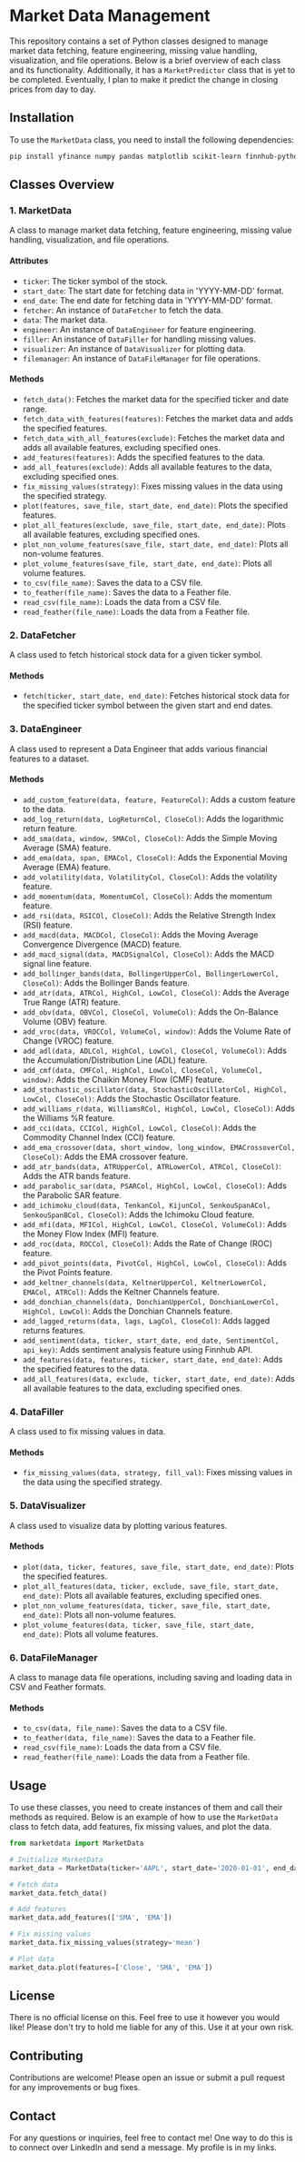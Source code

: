 # Market Data Management

This repository contains a set of Python classes designed to manage market data fetching, feature engineering, missing value handling, visualization, and file operations. Below is a brief overview of each class and its functionality.
Additionally, it has a `MarketPredictor` class that is yet to be completed. Eventually, I plan to make it predict the change in closing prices from day to day.

## Installation

To use the `MarketData` class, you need to install the following dependencies:

```bash
pip install yfinance numpy pandas matplotlib scikit-learn finnhub-python
```

## Classes Overview

### 1. MarketData
A class to manage market data fetching, feature engineering, missing value handling, visualization, and file operations.

#### Attributes
- `ticker`: The ticker symbol of the stock.
- `start_date`: The start date for fetching data in 'YYYY-MM-DD' format.
- `end_date`: The end date for fetching data in 'YYYY-MM-DD' format.
- `fetcher`: An instance of `DataFetcher` to fetch the data.
- `data`: The market data.
- `engineer`: An instance of `DataEngineer` for feature engineering.
- `filler`: An instance of `DataFiller` for handling missing values.
- `visualizer`: An instance of `DataVisualizer` for plotting data.
- `filemanager`: An instance of `DataFileManager` for file operations.

#### Methods
- `fetch_data()`: Fetches the market data for the specified ticker and date range.
- `fetch_data_with_features(features)`: Fetches the market data and adds the specified features.
- `fetch_data_with_all_features(exclude)`: Fetches the market data and adds all available features, excluding specified ones.
- `add_features(features)`: Adds the specified features to the data.
- `add_all_features(exclude)`: Adds all available features to the data, excluding specified ones.
- `fix_missing_values(strategy)`: Fixes missing values in the data using the specified strategy.
- `plot(features, save_file, start_date, end_date)`: Plots the specified features.
- `plot_all_features(exclude, save_file, start_date, end_date)`: Plots all available features, excluding specified ones.
- `plot_non_volume_features(save_file, start_date, end_date)`: Plots all non-volume features.
- `plot_volume_features(save_file, start_date, end_date)`: Plots all volume features.
- `to_csv(file_name)`: Saves the data to a CSV file.
- `to_feather(file_name)`: Saves the data to a Feather file.
- `read_csv(file_name)`: Loads the data from a CSV file.
- `read_feather(file_name)`: Loads the data from a Feather file.

### 2. DataFetcher
A class used to fetch historical stock data for a given ticker symbol.

#### Methods
- `fetch(ticker, start_date, end_date)`: Fetches historical stock data for the specified ticker symbol between the given start and end dates.

### 3. DataEngineer
A class used to represent a Data Engineer that adds various financial features to a dataset.

#### Methods
- `add_custom_feature(data, feature, FeatureCol)`: Adds a custom feature to the data.
- `add_log_return(data, LogReturnCol, CloseCol)`: Adds the logarithmic return feature.
- `add_sma(data, window, SMACol, CloseCol)`: Adds the Simple Moving Average (SMA) feature.
- `add_ema(data, span, EMACol, CloseCol)`: Adds the Exponential Moving Average (EMA) feature.
- `add_volatility(data, VolatilityCol, CloseCol)`: Adds the volatility feature.
- `add_momentum(data, MomentumCol, CloseCol)`: Adds the momentum feature.
- `add_rsi(data, RSICOl, CloseCol)`: Adds the Relative Strength Index (RSI) feature.
- `add_macd(data, MACDCol, CloseCol)`: Adds the Moving Average Convergence Divergence (MACD) feature.
- `add_macd_signal(data, MACDSignalCol, CloseCol)`: Adds the MACD signal line feature.
- `add_bollinger_bands(data, BollingerUpperCol, BollingerLowerCol, CloseCol)`: Adds the Bollinger Bands feature.
- `add_atr(data, ATRCol, HighCol, LowCol, CloseCol)`: Adds the Average True Range (ATR) feature.
- `add_obv(data, OBVCol, CloseCol, VolumeCol)`: Adds the On-Balance Volume (OBV) feature.
- `add_vroc(data, VROCCol, VolumeCol, window)`: Adds the Volume Rate of Change (VROC) feature.
- `add_adl(data, ADLCol, HighCol, LowCol, CloseCol, VolumeCol)`: Adds the Accumulation/Distribution Line (ADL) feature.
- `add_cmf(data, CMFCol, HighCol, LowCol, CloseCol, VolumeCol, window)`: Adds the Chaikin Money Flow (CMF) feature.
- `add_stochastic_oscillator(data, StochasticOscillatorCol, HighCol, LowCol, CloseCol)`: Adds the Stochastic Oscillator feature.
- `add_williams_r(data, WilliamsRCol, HighCol, LowCol, CloseCol)`: Adds the Williams %R feature.
- `add_cci(data, CCICol, HighCol, LowCol, CloseCol)`: Adds the Commodity Channel Index (CCI) feature.
- `add_ema_crossover(data, short_window, long_window, EMACrossoverCol, CloseCol)`: Adds the EMA crossover feature.
- `add_atr_bands(data, ATRUpperCol, ATRLowerCol, ATRCol, CloseCol)`: Adds the ATR bands feature.
- `add_parabolic_sar(data, PSARCol, HighCol, LowCol, CloseCol)`: Adds the Parabolic SAR feature.
- `add_ichimoku_cloud(data, TenkanCol, KijunCol, SenkouSpanACol, SenkouSpanBCol, CloseCol)`: Adds the Ichimoku Cloud feature.
- `add_mfi(data, MFICol, HighCol, LowCol, CloseCol, VolumeCol)`: Adds the Money Flow Index (MFI) feature.
- `add_roc(data, ROCCol, CloseCol)`: Adds the Rate of Change (ROC) feature.
- `add_pivot_points(data, PivotCol, HighCol, LowCol, CloseCol)`: Adds the Pivot Points feature.
- `add_keltner_channels(data, KeltnerUpperCol, KeltnerLowerCol, EMACol, ATRCol)`: Adds the Keltner Channels feature.
- `add_donchian_channels(data, DonchianUpperCol, DonchianLowerCol, HighCol, LowCol)`: Adds the Donchian Channels feature.
- `add_lagged_returns(data, lags, LagCol, CloseCol)`: Adds lagged returns features.
- `add_sentiment(data, ticker, start_date, end_date, SentimentCol, api_key)`: Adds sentiment analysis feature using Finnhub API.
- `add_features(data, features, ticker, start_date, end_date)`: Adds the specified features to the data.
- `add_all_features(data, exclude, ticker, start_date, end_date)`: Adds all available features to the data, excluding specified ones.

### 4. DataFiller
A class used to fix missing values in data.

#### Methods
- `fix_missing_values(data, strategy, fill_val)`: Fixes missing values in the data using the specified strategy.

### 5. DataVisualizer
A class used to visualize data by plotting various features.

#### Methods
- `plot(data, ticker, features, save_file, start_date, end_date)`: Plots the specified features.
- `plot_all_features(data, ticker, exclude, save_file, start_date, end_date)`: Plots all available features, excluding specified ones.
- `plot_non_volume_features(data, ticker, save_file, start_date, end_date)`: Plots all non-volume features.
- `plot_volume_features(data, ticker, save_file, start_date, end_date)`: Plots all volume features.

### 6. DataFileManager
A class to manage data file operations, including saving and loading data in CSV and Feather formats.

#### Methods
- `to_csv(data, file_name)`: Saves the data to a CSV file.
- `to_feather(data, file_name)`: Saves the data to a Feather file.
- `read_csv(file_name)`: Loads the data from a CSV file.
- `read_feather(file_name)`: Loads the data from a Feather file.

## Usage
To use these classes, you need to create instances of them and call their methods as required. Below is an example of how to use the `MarketData` class to fetch data, add features, fix missing values, and plot the data.

```python
from marketdata import MarketData

# Initialize MarketData
market_data = MarketData(ticker='AAPL', start_date='2020-01-01', end_date='2021-01-01')

# Fetch data
market_data.fetch_data()

# Add features
market_data.add_features(['SMA', 'EMA'])

# Fix missing values
market_data.fix_missing_values(strategy='mean')

# Plot data
market_data.plot(features=['Close', 'SMA', 'EMA'])
```

## License

There is no official license on this. Feel free to use it however you would like!
Please don't try to hold me liable for any of this. Use it at your own risk.

## Contributing

Contributions are welcome! Please open an issue or submit a pull request for any improvements or bug fixes.

## Contact

For any questions or inquiries, feel free to contact me!
One way to do this is to connect over LinkedIn and send a message. My profile is in my links.